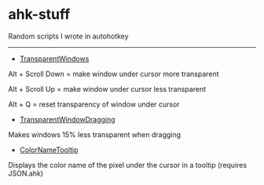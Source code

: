 # ahk-stuff
Random scripts I wrote in autohotkey

---


- [TransparentWindows](https://github.com/daijro/ahk-stuff/tree/main/TransparentWindows)

Alt + Scroll Down = make window under cursor more transparent

Alt + Scroll Up = make window under cursor less transparent

Alt + Q = reset transparency of window under cursor


- [TransparentWindowDragging](https://github.com/daijro/ahk-stuff/tree/main/TransparentWindowDragging)

Makes windows 15% less transparent when dragging


- [ColorNameTooltip](https://github.com/daijro/ahk-stuff/tree/main/ColorNameTooltip)

Displays the color name of the pixel under the cursor in a tooltip (requires JSON.ahk)

